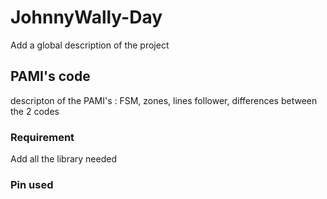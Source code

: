 # JohnnyWally-Day
Add a global description of the project

## PAMI's code
descripton of the PAMI's : FSM, zones, lines follower, differences between the 2 codes
### Requirement
Add all the library needed
### Pin used


